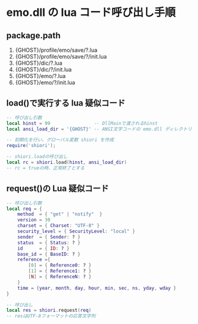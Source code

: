 # emo.dll の lua コード呼び出し手順

## package.path

1. {GHOST}/profile/emo/save/?.lua
2. {GHOST}/profile/emo/save/?/init.lua
3. {GHOST}/dic/?.lua
4. {GHOST}/dic/?/init.lua
5. {GHOST}/emo/?.lua
6. {GHOST}/emo/?/init.lua

## load()で実行する lua 疑似コード

```lua
-- 呼び出し引数
local hinst = 99                -- DllMainで渡されるhinst
local ansi_load_dir = '{GHOST}' -- ANSI文字コードの emo.dll ディレクトリ

-- 初期化を行い、グローバル変数 shiori を作成
require('shiori');

-- shiori.loadの呼び出し
local rc = shiori.load(hinst, ansi_load_dir)
-- rc = trueの時、正常終了とする
```

## request()の Lua 疑似コード

```lua
-- 呼び出し引数
local req = {
    method  = { "get" | "notify"  }
    version = 30
    charset = { Charset: "UTF-8" }
    security_level = { SecurityLevel: "local" }
    sender  = { Sender: ? }
    status  = { Status: ? }
    id      = { ID: ? }
    base_id = { BaseID: ? }
    reference ={
        [0] = { Reference0: ? }
        [1] = { Reference1: ? }
        [N] = { ReferenceN: ? }
    }
    time = {year, month, day, hour, min, sec, ns, yday, wday }
}

-- 呼び出し
local res = shiori.request(req)
-- resはUTF-8フォーマットの応答文字列
```
